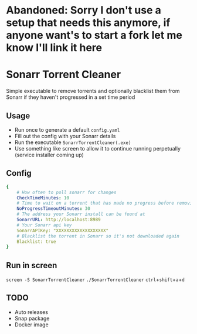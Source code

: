 # Abandoned: Sorry I don't use a setup that needs this anymore, if anyone want's to start a fork let me know I'll link it here

# Sonarr Torrent Cleaner

Simple executable to remove torrents and optionally blacklist them from Sonarr if they haven't progressed in a set time period

## Usage

- Run once to generate a default `config.yaml`
- Fill out the config with your Sonarr details
- Run the executable `SonarrTorrentCleaner(.exe)`
- Use something like screen to allow it to continue running perpetually (service installer coming up)

## Config

``` yaml
{
    # How often to poll sonarr for changes
    CheckTimeMinutes: 10
    # Time to wait on a torrent that has made no progress before removing it 
    NoProgressTimeoutMinutes: 30
    # The address your Sonarr install can be found at
    SonarrURL: http://localhost:8989
    # Your Sonarr api key
    SonarrAPIKey: "XXXXXXXXXXXXXXXXXXX"
    # Blacklist the torrent in Sonarr so it's not downloaded again
    Blacklist: true
}
```

## Run in screen

`screen -S SonarrTorrentCleaner`
`./SonarrTorrentCleaner`
`ctrl`+`shift`+`a`+`d`

## TODO

- Auto releases
- Snap package
- Docker image
